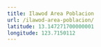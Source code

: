 ```yaml
---
title: Ilawod Area Poblacion
url: /ilawod-area-poblacion/
latitude: 13.147271700000001
longitude: 123.7150112
---
```


